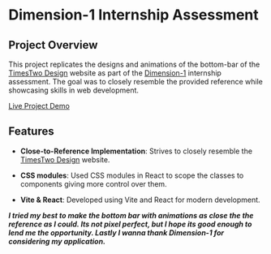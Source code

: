 # Dimension-1 Internship Assessment

## Project Overview

This project replicates the designs and animations of the bottom-bar of the [TimesTwo Design](https://timestwo.design/) website as part of the [Dimension-1](https://www.dimension-1.com/) internship assessment. The goal was to closely resemble the provided reference while showcasing skills in web development.

[Live Project Demo](https://hady-bottom-bar.vercel.app)

## Features

- **Close-to-Reference Implementation**: Strives to closely resemble the [TimesTwo Design](https://timestwo.design/) website.

- **CSS modules**: Used CSS modules in React to scope the classes to components giving more control over them.

- **Vite & React**: Developed using Vite and React for modern development.

***I tried my best to make the bottom bar with animations as close the the reference as I could. Its not pixel perfect, but I hope its good enough to lend me the opportunity. Lastly I wanna thank Dimension-1 for considering my application.***
